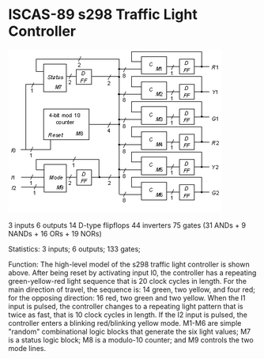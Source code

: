 # ISCAS-89 s298 Traffic Light Controller

![image alt](https://github.com/mallikarjunn01/DFT/blob/main/Traffic_Light_Controller/s298.gif?raw=true)

3 inputs
6 outputs
14 D-type flipflops
44 inverters
75 gates (31 ANDs + 9 NANDs + 16 ORs + 19 NORs)

Statistics: 3 inputs; 6 outputs; 133 gates;

Function: The high-level model of the s298 traffic light controller is shown above. After being reset by activating input I0, the controller has a repeating green-yellow-red light sequence that is 20 clock cycles in length. For the main direction of travel, the sequence is: 14 green, two yellow, and four red; for the opposing direction: 16 red, two green and two yellow. When the I1 input is pulsed, the controller changes to a repeating light pattern that is twice as fast, that is 10 clock cycles in length. If the I2 input is pulsed, the controller enters a blinking red/blinking yellow mode. M1-M6 are simple "random" combinational logic blocks that generate the six light values; M7 is a status logic block; M8 is a modulo-10 counter; and M9 controls the two mode lines.








